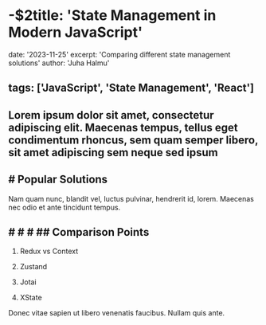 
# -$2title: 'State Management in Modern JavaScript'

date: '2023-11-25'
excerpt: 'Comparing different state management solutions'
author: 'Juha Halmu'

## tags: ['JavaScript', 'State Management', 'React']

## Lorem ipsum dolor sit amet, consectetur adipiscing elit. Maecenas tempus, tellus eget condimentum rhoncus, sem quam semper libero, sit amet adipiscing sem neque sed ipsum

## # Popular Solutions

Nam quam nunc, blandit vel, luctus pulvinar, hendrerit id, lorem. Maecenas nec odio et ante tincidunt tempus.

## # # # ## Comparison Points


1. Redux vs Context


1. Zustand


1. Jotai


1. XState

Donec vitae sapien ut libero venenatis faucibus. Nullam quis ante.
